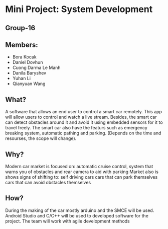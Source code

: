 # Mini Project: System Development

## Group-16
## Members:
* Bora Kocak
* Daniel Dovhun
* Cuong Darma Le Manh
* Danila Baryshev
* Yuhan Li
* Qianyuan Wang

## What?
  A software that allows an end user to control a smart car remotely. This app will allow users to control and watch a live stream. Besides, the smart car can detect obstacles around it and avoid it using embedded sensors for it to travel freely. The smart car also have the featurs such as emergency breaking system, automatic pathing and parking. (Depends on the time and resourses, the scope will change).

## Why?
Modern car market is focused on: 
automatic cruise control, system that warns you of obstacles and rear camera to aid with parking
Market also is shows signs of shifting to:
self driving cars
cars that can park themselves
cars that can avoid obstacles themselves

## How?
During the making of the car mostly arduino and the SMCE will be used. Android Studio and C/C++ will be used to developed software for the project.
The team will work with agile development methods
